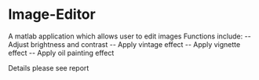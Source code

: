 # Image-Editor
A matlab application which allows user to edit images
Functions include:
-- Adjust brightness and contrast
-- Apply vintage effect
-- Apply vignette effect
-- Apply oil painting effect

Details please see report
